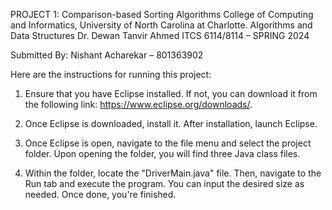 PROJECT 1: Comparison-based Sorting Algorithms
College of Computing and Informatics, University of North Carolina at Charlotte.
Algorithms and Data Structures
Dr. Dewan Tanvir Ahmed
ITCS 6114/8114 – SPRING 2024

Submitted By:
Nishant Acharekar – 801363902



Here are the instructions for running this project:

1) Ensure that you have Eclipse installed. If not, you can download it from the following link: https://www.eclipse.org/downloads/.

2) Once Eclipse is downloaded, install it. After installation, launch Eclipse.

3) Once Eclipse is open, navigate to the file menu and select the project folder. Upon opening the folder, you will find three Java class files.

4) Within the folder, locate the "DriverMain.java" file. Then, navigate to the Run tab and execute the program. You can input the desired size as needed. Once done, you're finished.
